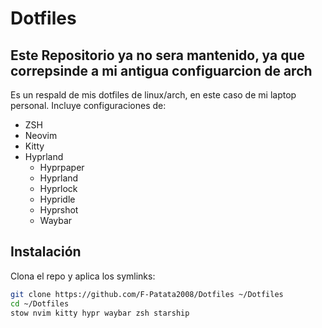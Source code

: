# Dotfiles
## Este Repositorio ya no sera mantenido, ya que correpsinde a mi antigua configuarcion de arch
Es un respald de mis dotfiles de linux/arch, en este caso de mi laptop personal. 
Incluye configuraciones de:

- ZSH
- Neovim
- Kitty
- Hyprland
    - Hyprpaper
    - Hyprland
    - Hyprlock
    - Hypridle
    - Hyprshot
    - Waybar


## Instalación

Clona el repo y aplica los symlinks:

```bash
git clone https://github.com/F-Patata2008/Dotfiles ~/Dotfiles
cd ~/Dotfiles
stow nvim kitty hypr waybar zsh starship

